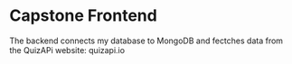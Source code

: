 # Capstone Frontend
The backend connects my database to MongoDB and fectches data from the QuizAPi website: quizapi.io
